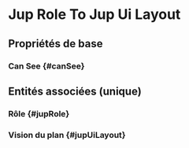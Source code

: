 #  Jup Role To Jup Ui Layout



## Propriétés de base

### Can See {#canSee}
        


## Entités associées (unique)

### Rôle {#jupRole}
        

### Vision du plan {#jupUiLayout}
        





<!--- THIS FILE IS GENERATED PLEASE DO NOT EDIT IT DIRECTLY --->
